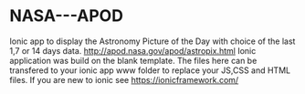 # NASA---APOD
Ionic app to display the Astronomy Picture of the Day with choice of the last 1,7 or 14 days data.
http://apod.nasa.gov/apod/astropix.html
Ionic application was build on the blank template. The files here can be transfered to your ionic app www folder to replace your JS,CSS and HTML files.
If you are new to ionic see https://ionicframework.com/
